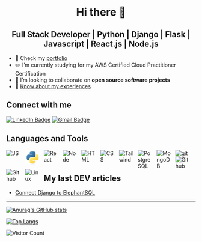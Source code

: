 <h1 align="center">Hi there 👋</h1>
<h2 align="center">Full Stack Developer | Python | Django | Flask | Javascript | React.js | Node.js</h2>
<p align="center">

* :eyes: Check my [portfolio](https://www.diegorramos.com)
* :pencil2: I’m currently studying for my AWS Certified Cloud Practitioner Certification 
* 👯 I’m looking to collaborate on **open source software projects**
* 📄 [Know about my experiences](https://docs.google.com/document/d/13KKMcKuW1-EVkHwyF2LEzBWYcrLmJST0EUXrwjqdtQA/edit?usp=sharing)

## Connect with me
<a href="https://www.linkedin.com/in/diegorramos84"><img src="https://img.shields.io/badge/-Diego%20Ramos%20-blue?style=plastic&amp;labelColor=blue&amp;logo=LinkedIn&amp;link=www.linkedin.com/in/adeoluwa-agbakosi-687023219" alt="LinkedIn Badge"></a>
<a href="mailto:diegorramos84@gmail.com"><img src="https://img.shields.io/badge/-Diego%20Ramos-fff?style=plastic&amp;labelColor=fff&amp;logo=Gmail&amp;link=mailto:adeoluwaagbakosi@gmail.com" alt="Gmail Badge"></a>


## Languages and Tools

<img align="left" alt="JS" width="40px" src="https://cdn.jsdelivr.net/gh/devicons/devicon/icons/javascript/javascript-original.svg" style="padding-right:10px;" />
<img align="left" alt="Python" width="40px" src="https://raw.githubusercontent.com/devicons/devicon/55609aa5bd817ff167afce0d965585c92040787a/icons/python/python-original.svg" style="padding-right:10px;" />
<img align="left" alt="React" width="40px" src="https://cdn.jsdelivr.net/gh/devicons/devicon/icons/react/react-original.svg" style="padding-right:10px;" />
<img align="left" alt="Node" width="40px" src="https://cdn.jsdelivr.net/gh/devicons/devicon/icons/nodejs/nodejs-original.svg" style="padding-right:10px;" />
<img align="left" alt="HTML" width="40px" src="https://cdn.jsdelivr.net/gh/devicons/devicon/icons/html5/html5-original.svg" style="padding-right:10px;" />
<img align="left" alt="CSS" width="40px" src="https://cdn.jsdelivr.net/gh/devicons/devicon/icons/css3/css3-original.svg" style="padding-right:10px;" />
<img align="left" alt="Tailwind" width="40px" src="https://cdn.jsdelivr.net/gh/devicons/devicon/icons/tailwindcss/tailwindcss-plain.svg" style="padding-right:10px;" />
<img align="left" alt="PostgreSQL" width="40px" src="https://cdn.jsdelivr.net/gh/devicons/devicon/icons/postgresql/postgresql-original.svg" style="padding-right:10px;" />
<img align="left" alt="MongoDB" width="40px" src="https://cdn.jsdelivr.net/gh/devicons/devicon/icons/mongodb/mongodb-original.svg" style="padding-right:10px;" />
<img align="left" alt="git" width="40px" src="https://cdn.jsdelivr.net/gh/devicons/devicon/icons/git/git-original.svg" style="padding-right:10px;" />
<img align="left" alt="Github" width="40px" src="https://user-images.githubusercontent.com/3369400/139447912-e0f43f33-6d9f-45f8-be46-2df5bbc91289.png#gh-dark-mode-only" style="padding-right:10px;" />
<img align="left" alt="Github" width="40px" src="https://user-images.githubusercontent.com/3369400/139448065-39a229ba-4b06-434b-bc67-616e2ed80c8f.png#gh-light-mode-only" style="padding-right:10px;" />
<img align="left" alt="Linux" width="40px" src="https://cdn.jsdelivr.net/gh/devicons/devicon/icons/linux/linux-original.svg" style="padding-right:10px;" />

<br />
<br />

## My last DEV articles
<!-- BLOG-POST-LIST:START -->
- [Connect Django to ElephantSQL](https://dev.to/diegorramos84/connect-django-to-elephantsql-10g0)
<!-- BLOG-POST-LIST:END -->

---


[![Anurag's GitHub stats](https://github-readme-stats-git-master-diegorramos84.vercel.app/api?username=diegorramos84&show_icons=true&count_private=true&theme=transparent&hide_border=true)](https://github.com/anuraghazra/github-readme-stats)

[![Top Langs](https://github-readme-stats-git-master-diegorramos84.vercel.app/api/top-langs/?username=diegorramos84&layout=compact&theme=transparent&hide_border=true)](https://github.com/anuraghazra/github-readme-stats)

![Visitor Count](https://profile-counter.glitch.me/diegorramos84/count.svg)
